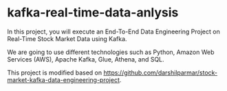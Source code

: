 # kafka-real-time-data-anlysis


In this project, you will execute an End-To-End Data Engineering Project on Real-Time Stock Market Data using Kafka.

We are going to use different technologies such as Python, Amazon Web Services (AWS), Apache Kafka, Glue, Athena, and SQL.

This project is modified based on https://github.com/darshilparmar/stock-market-kafka-data-engineering-project.
